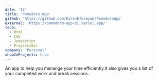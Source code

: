 ```yaml
---
date: '15'
title: 'Pomodoro App'
github: 'https://github.com/KarenEfereyan/PomodoroApp'
external: 'https://pomodoro-app-pi.vercel.app/'
tech:
  - Html
  - CSS
  - Javascript
  - ProgressBar
company: 'Personal'
showInProjects: true
---
```

    
An app to help you manange your time efficiently.It also gives you a list of your
            completed work and break sessions. 